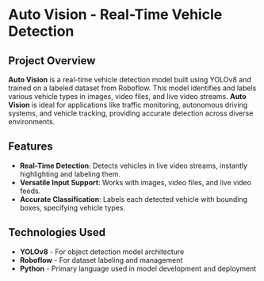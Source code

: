 # Auto Vision - Real-Time Vehicle Detection

## Project Overview
**Auto Vision** is a real-time vehicle detection model built using YOLOv8 and trained on a labeled dataset from Roboflow. This model identifies and labels various vehicle types in images, video files, and live video streams. **Auto Vision** is ideal for applications like traffic monitoring, autonomous driving systems, and vehicle tracking, providing accurate detection across diverse environments.

## Features
- **Real-Time Detection**: Detects vehicles in live video streams, instantly highlighting and labeling them.
- **Versatile Input Support**: Works with images, video files, and live video feeds.
- **Accurate Classification**: Labels each detected vehicle with bounding boxes, specifying vehicle types.

## Technologies Used
- **YOLOv8** - For object detection model architecture
- **Roboflow** - For dataset labeling and management
- **Python** - Primary language used in model development and deployment
 
